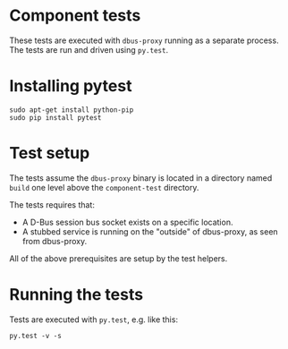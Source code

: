 
Component tests
===============

These tests are executed with `dbus-proxy` running as a separate process. The tests are
run and driven using `py.test`.


Installing pytest
=================

    sudo apt-get install python-pip
    sudo pip install pytest


Test setup
==========

The tests assume the `dbus-proxy` binary is located in a directory named `build`
one level above the `component-test` directory.

The tests requires that:

 * A D-Bus session bus socket exists on a specific location.
 * A stubbed service is running on the "outside" of dbus-proxy, as seen from dbus-proxy.

All of the above prerequisites are setup by the test helpers.


Running the tests
=================

Tests are executed with `py.test`, e.g. like this:

    py.test -v -s
